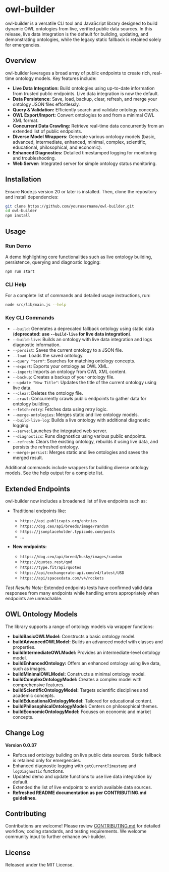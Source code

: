 # owl-builder

owl-builder is a versatile CLI tool and JavaScript library designed to build dynamic OWL ontologies from live, verified public data sources. In this release, live data integration is the default for building, updating, and demonstrating ontologies, while the legacy static fallback is retained solely for emergencies.

## Overview

owl-builder leverages a broad array of public endpoints to create rich, real-time ontology models. Key features include:

- **Live Data Integration:** Build ontologies using up-to-date information from trusted public endpoints. Live data integration is now the default.
- **Data Persistence:** Save, load, backup, clear, refresh, and merge your ontology JSON files effortlessly.
- **Query & Validation:** Efficiently search and validate ontology concepts.
- **OWL Export/Import:** Convert ontologies to and from a minimal OWL XML format.
- **Concurrent Data Crawling:** Retrieve real-time data concurrently from an extended list of public endpoints.
- **Diverse Model Wrappers:** Generate various ontology models (basic, advanced, intermediate, enhanced, minimal, complex, scientific, educational, philosophical, and economic).
- **Enhanced Diagnostics:** Detailed timestamped logging for monitoring and troubleshooting.
- **Web Server:** Integrated server for simple ontology status monitoring.

## Installation

Ensure Node.js version 20 or later is installed. Then, clone the repository and install dependencies:

```bash
git clone https://github.com/yourusername/owl-builder.git
cd owl-builder
npm install
```

## Usage

### Run Demo

A demo highlighting core functionalities such as live ontology building, persistence, querying and diagnostic logging:

```bash
npm run start
```

### CLI Help

For a complete list of commands and detailed usage instructions, run:

```bash
node src/lib/main.js --help
```

### Key CLI Commands

- `--build`: Generates a deprecated fallback ontology using static data (**deprecated: use `--build-live` for live data integration**).
- `--build-live`: Builds an ontology with live data integration and logs diagnostic information.
- `--persist`: Saves the current ontology to a JSON file.
- `--load`: Loads the saved ontology.
- `--query "term"`: Searches for matching ontology concepts.
- `--export`: Exports your ontology as OWL XML.
- `--import`: Imports an ontology from OWL XML content.
- `--backup`: Creates a backup of your ontology file.
- `--update "New Title"`: Updates the title of the current ontology using live data.
- `--clear`: Deletes the ontology file.
- `--crawl`: Concurrently crawls public endpoints to gather data for ontology building.
- `--fetch-retry`: Fetches data using retry logic.
- `--merge-ontologies`: Merges static and live ontology models.
- `--build-live-log`: Builds a live ontology with additional diagnostic logging.
- `--serve`: Launches the integrated web server.
- `--diagnostics`: Runs diagnostics using various public endpoints.
- `--refresh`: Clears the existing ontology, rebuilds it using live data, and persists the refreshed ontology.
- `--merge-persist`: Merges static and live ontologies and saves the merged result.

Additional commands include wrappers for building diverse ontology models. See the help output for a complete list.

## Extended Endpoints

owl-builder now includes a broadened list of live endpoints such as:

- Traditional endpoints like:
  - `https://api.publicapis.org/entries`
  - `https://dog.ceo/api/breeds/image/random`
  - `https://jsonplaceholder.typicode.com/posts`
  - ...

- **New endpoints:**
  - `https://dog.ceo/api/breed/husky/images/random`
  - `https://quotes.rest/qod`
  - `https://type.fit/api/quotes`
  - `https://api/exchangerate-api.com/v4/latest/USD`
  - `https://api/spacexdata.com/v4/rockets`

*Test Results Note:* Extended endpoints tests have confirmed valid data responses from many endpoints while handling errors appropriately when endpoints are unreachable.

## OWL Ontology Models

The library supports a range of ontology models via wrapper functions:

- **buildBasicOWLModel:** Constructs a basic ontology model.
- **buildAdvancedOWLModel:** Builds an advanced model with classes and properties.
- **buildIntermediateOWLModel:** Provides an intermediate-level ontology model.
- **buildEnhancedOntology:** Offers an enhanced ontology using live data, such as images.
- **buildMinimalOWLModel:** Constructs a minimal ontology model.
- **buildComplexOntologyModel:** Creates a complex model with comprehensive features.
- **buildScientificOntologyModel:** Targets scientific disciplines and academic concepts.
- **buildEducationalOntologyModel:** Tailored for educational content.
- **buildPhilosophicalOntologyModel:** Centers on philosophical themes.
- **buildEconomicOntologyModel:** Focuses on economic and market concepts.

## Change Log

**Version 0.0.37**

- Refocused ontology building on live public data sources. Static fallback is retained only for emergencies.
- Enhanced diagnostic logging with `getCurrentTimestamp` and `logDiagnostic` functions.
- Updated demo and update functions to use live data integration by default.
- Extended the list of live endpoints to enrich available data sources.
- **Refreshed README documentation as per CONTRIBUTING.md guidelines.**

## Contributing

Contributions are welcome! Please review [CONTRIBUTING.md](CONTRIBUTING.md) for detailed workflow, coding standards, and testing requirements. We welcome community input to further enhance owl-builder.

## License

Released under the MIT License.
